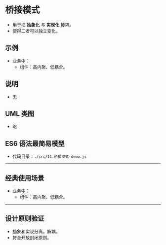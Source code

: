 # 桥接模式

- 用于把 **抽象化** 与 **实现化** 接耦。
- 使得二者可以独立变化。

## 示例

- 业务中：
  - 组件：高内聚、低耦合。

## 说明

- 无

## UML 类图

- 略

## ES6 语法最简易模型

- 代码目录：`./src/11.桥接模式-demo.js`

---

## 经典使用场景

- 业务中：
  - 组件：高内聚、低耦合。

---

## 设计原则验证

- 抽象和实现分离，解耦。
- 符合开放封闭原则。
